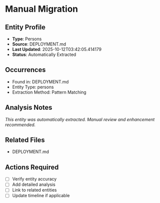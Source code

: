 # Manual Migration

## Entity Profile
- **Type**: Persons
- **Source**: DEPLOYMENT.md
- **Last Updated**: 2025-10-12T03:42:05.414179
- **Status**: Automatically Extracted

## Occurrences
- Found in: DEPLOYMENT.md
- Entity Type: persons
- Extraction Method: Pattern Matching

## Analysis Notes
*This entity was automatically extracted. Manual review and enhancement recommended.*

## Related Files
- DEPLOYMENT.md

## Actions Required
- [ ] Verify entity accuracy
- [ ] Add detailed analysis
- [ ] Link to related entities
- [ ] Update timeline if applicable
